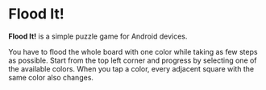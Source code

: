 # Flood It!

**Flood It!** is a simple puzzle game for Android devices.

You have to flood the whole board with one color while taking as few steps as possible.
Start from the top left corner and progress by selecting one of the available colors.
When you tap a color, every adjacent square with the same color also changes.
